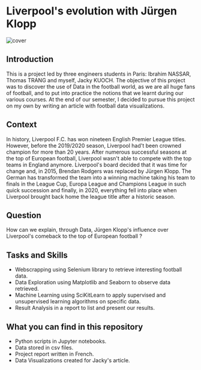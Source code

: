 # Liverpool's evolution with Jürgen Klopp

![cover](https://d3j2s6hdd6a7rg.cloudfront.net/v2/uploads/media/default/0001/96/thumb_95070_default_news_size_5.jpeg)


## Introduction
This is a project led by three engineers students in Paris: Ibrahim NASSAR, Thomas TRANG and myself, Jacky KUOCH. The objective of this project was to discover the use of Data in the football world, as we are all huge fans of football, and to put into practice the notions that we learnt during our various courses.
At the end of our semester, I decided to pursue this project on my own by writing an article with football data visualizations.

## Context 
In history, Liverpool F.C. has won nineteen English Premier League titles. However, before the 2019/2020 season, Liverpool had't been crowned champion for more than 20 years. 
After numerous successful seasons at the top of European football, Liverpool wasn't able to compete with the top teams in England anymore. Liverpool's board decided that it was
time for change and, in 2015, Brendan Rodgers was replaced by Jürgen Klopp. The German has transformed the team into a winning machine taking his team to finals in the League Cup,
Europa League and Champions League in such quick succession and finally, in 2020, everything fell into place when Liverpool brought back home the league title after a historic season.

## Question

How can we explain, through Data, Jürgen Klopp's influence over Liverpool's comeback to the top of European football ?

## Tasks and Skills

- Webscrapping using Selenium library to retrieve interesting football data.
- Data Exploration using Matplotlib and Seaborn to observe data retrieved.
- Machine Learning using SciKitLearn to apply supervised and unsupervised learning algorithms on specific data.
- Result Analysis in a report to list and present our results. 

## What you can find in this repository

- Python scripts in Jupyter notebooks. 
- Data stored in csv files.
- Project report written in French. 
- Data Visualizations created for Jacky's article.
